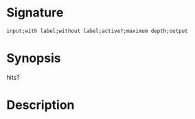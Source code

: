 # Signature
```vikid-signature
input;with label;without label;active?;maximum depth;output
```

# Synopsis
hits?

# Description

